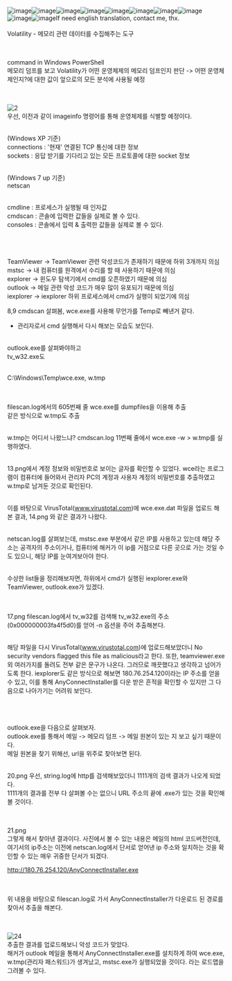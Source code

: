 ![image](https://github.com/user-attachments/assets/34855e46-e461-4c51-b93f-c74b93f22772)![image](https://github.com/user-attachments/assets/86b090c4-cb4d-41fd-92f8-85ec0ad42404)![image](https://github.com/user-attachments/assets/acff73e4-dba8-4933-bd7b-49bded460fbc)![image](https://github.com/user-attachments/assets/03e6f8fc-892d-4c13-af2f-2d61679611c1)![image](https://github.com/user-attachments/assets/17cc4420-01ac-4f26-ba9d-dd1695ebfe2b)![image](https://github.com/user-attachments/assets/c7600f11-e75e-4d19-994c-81c7f12244e4)![image](https://github.com/user-attachments/assets/c2add56a-53f4-486d-9335-020133c1ac8d)![image](https://github.com/user-attachments/assets/a59b75bb-ede5-4cf3-bca1-8c615ae2d9d9)![image](https://github.com/user-attachments/assets/9d5731a1-60eb-4857-b760-a713dab8d082)![image](https://github.com/user-attachments/assets/1caa22eb-46d3-4f13-920d-e42636c628a0)If need english translation, contact me, thx.<br><br> 
  Volatility - 메모리 관련 데이터를 수집해주는 도구<br><br>

  <br>
command in Windows PowerShell<br>
메모리 덤프를 보고 Volatility가 어떤 운영체제의 메모리 덤프인지 판단 -> 어떤 운영체제인지?에 대한 값이 앞으로의 모든 분석에 사용될 예정<br><br><br>


![2](https://github.com/user-attachments/assets/b71f08b4-23fb-4b59-a73e-23642df69765)<br>
우선, 이전과 같이 imageinfo 명령어를 통해 운영체제를 식별할 예정이다.<br><br>

(Windows XP 기준)<br>
connections : '현재' 연결된 TCP 통신에 대한 정보<br>
sockets : 응답 받기를 기다리고 있는 모든 프로토콜에 대한 socket 정보<br><br>

(Windows 7 up 기준)<br>
netscan<br><br>

cmdline : 프로세스가 실행될 때 인자값<br>
cmdscan : 콘솔에 입력한 값들을 실제로 볼 수 있다.<br>
consoles : 콘솔에서 입력 & 출력한 값들을 실제로 볼 수 있다.<br><br><br><br>



TeamViewer -> TeamViewer 관련 악성코드가 존재하기 때문에 하위 3개까지 의심<br>
mstsc -> 내 컴퓨터를 원격에서 수리를 할 때 사용하기 때문에 의심<br>
explorer -> 윈도우 탐색기에서 cmd를 오픈하였기 때문에 의심<br>
outlook -> 메일 관련 악성 코드가 매우 많이 유포되기 때문에 의심<br>
iexplorer -> iexplorer 하위 프로세스에서 cmd가 실행이 되었기에 의심<br>


8,9 cmdscan 살펴봄, wce.exe를 사용해 무언가를 Temp로 빼낸거 같다.<br>
+ 관리자로서 cmd 실행해서 다시 해보는 모습도 보인다.<br><br>

outlook.exe를 살펴봐야하고<br>
tv_w32.exe도<br><br>

C:\Windows\Temp\wce.exe, w.tmp<br><br><br>


filescan.log에서의 605번째 줄 wce.exe를 dumpfiles을 이용해 추출<br>
같은 방식으로 w.tmp도 추출<br><br>

w.tmp는 어디서 나왔느냐? cmdscan.log 11번째 줄에서 wce.exe -w > w.tmp를 실행하였다.<br><br>

13.png에서 계정 정보와 비밀번호로 보이는 글자를 확인할 수 있었다. wce라는 프로그램이 컴퓨터에 들어와서 관리자 PC의 계정과 사용자 계정의 비밀번호를 추출하였고 w.tmp로 남겨둔 것으로 확인된다.<br><br>

이를 바탕으로 VirusTotal(www.virustotal.com)에 wce.exe.dat 파일을 업로드 해 본 결과,
14.png 와 같은 결과가 나왔다.<br><br>

netscan.log를 살펴보는데, mstsc.exe 부분에서 같은 IP를 사용하고 있는데 해당 주소는 공격자의 주소이거나, 컴퓨터에 해커가 이 ip를 거점으로 다른 곳으로 가는 것일 수도 있으니, 해당 IP를 눈여겨보아야 한다.<br><br>

수상한 list들을 정리해보자면,
하위에서 cmd가 실행된 iexplorer.exe와 TeamViewer, outlook.exe가 있겠다.<br><br><br>

17.png filescan.log에서 tv_w32를 검색해 tv_w32.exe의 주소(0x000000003fa4f5d0)를 얻어 -n 옵션을 주어 추출해본다.<br><br>

해당 파일을 다시 VirusTotal(www.virustotal.com)에 업로드해보았더니 No security vendors flagged this file as malicious라고 한다. 또한, teamviewer.exe 외 여러가지를 돌려도 전부 같은 문구가 나온다. 그러므로 깨끗했다고 생각하고 넘어가도록 한다. iexplorer도 같은 방식으로 해보면 180.76.254.120이라는 IP 주소를 얻을 수 있고, 이를 통해 AnyConnectInstaller를 다운 받은 흔적을 확인할 수 있지만 그 다음으로 나아가기는 어려워 보인다. <br><br><br><br>


outlook.exe을 다음으로 살펴보자.<br>
outlook.exe를 통해서 메일 -> 메모리 덤프 -> 메일 원본이 있는 지 보고 싶기 때문이다.<br>
메일 원본을 찾기 위해선, url을 위주로 찾아보면 된다.<br><br>

20.png
우선, string.log에 http를 검색해보았더니 1111개의 검색 결과가 나오게 되었다.<br>
1111개의 결과를 전부 다 살펴볼 수는 없으니 URL 주소의 끝에 .exe가 있는 것을 확인해 볼 것이다.<br><br><br>


21.png<br>
그렇게 해서 찾아낸 결과이다. 사진에서 볼 수 있는 내용은 메일의 html 코드버전인데, 여기서의 ip주소는 이전에 netscan.log에서 단서로 얻어낸 ip 주소와 일치하는 것을 확인할 수 있는 매우 귀중한 단서가 되겠다.<br>

http://180.76.254.120/AnyConnectInstaller.exe<br><br><br>

위 내용을 바탕으로 filescan.log로 가서 AnyConnectInstaller가 다운로드 된 경로를 찾아서 추출을 해본다.<br><br><br>


![24](https://github.com/user-attachments/assets/3fa948e3-28be-49e5-a23f-30214f40bb12)<br>
추출한 결과를 업로드해보니 악성 코드가 맞았다.<br>
해커가 outlook 메일을 통해서 AnyConnectInstaller.exe를 설치하게 하여 wce.exe, w.tmp(관리자 패스워드)가 생겨났고, mstsc.exe가 실행되었을 것이다. 라는 로드맵을 그려볼 수 있다.<br><br><br>

























